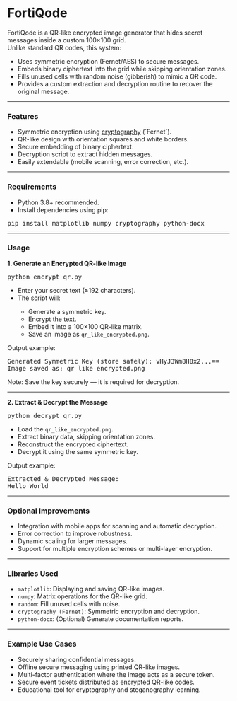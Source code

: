 # FortiQode

FortiQode is a QR-like encrypted image generator that hides secret messages inside a custom 100×100 grid.<br>
Unlike standard QR codes, this system:

<ul>
<li>Uses symmetric encryption (Fernet/AES) to secure messages.</li>
<li>Embeds binary ciphertext into the grid while skipping orientation zones.</li>
<li>Fills unused cells with random noise (gibberish) to mimic a QR code.</li>
<li>Provides a custom extraction and decryption routine to recover the original message.</li>
</ul>

---

<h3>Features</h3>
<ul>
<li>Symmetric encryption using <a href="https://cryptography.io/en/latest/">cryptography</a> (`Fernet`).</li>
<li>QR-like design with orientation squares and white borders.</li>
<li>Secure embedding of binary ciphertext.</li>
<li>Decryption script to extract hidden messages.</li>
<li>Easily extendable (mobile scanning, error correction, etc.).</li>
</ul>

---

<h3>Requirements</h3>
<ul>
<li>Python 3.8+ recommended.</li>
<li>Install dependencies using pip:</li>
</ul>

<pre>
pip install matplotlib numpy cryptography python-docx
</pre>

---

<h3>Usage</h3>

<b>1. Generate an Encrypted QR-like Image</b>

<pre>
python encrypt_qr.py
</pre>

<ul>
<li>Enter your secret text (≤192 characters).</li>
<li>The script will:</li>
<ul>
<li>Generate a symmetric key.</li>
<li>Encrypt the text.</li>
<li>Embed it into a 100×100 QR-like matrix.</li>
<li>Save an image as <code>qr_like_encrypted.png</code>.</li>
</ul>
</ul>

Output example:

<pre>
Generated Symmetric Key (store safely): vHyJ3Wm8H8x2...==
Image saved as: qr_like_encrypted.png
</pre>

Note: Save the key securely — it is required for decryption.

---

<b>2. Extract & Decrypt the Message</b>

<pre>
python decrypt_qr.py
</pre>

<ul>
<li>Load the <code>qr_like_encrypted.png</code>.</li>
<li>Extract binary data, skipping orientation zones.</li>
<li>Reconstruct the encrypted ciphertext.</li>
<li>Decrypt it using the same symmetric key.</li>
</ul>

Output example:

<pre>
Extracted & Decrypted Message:
Hello World
</pre>

---

<h3>Optional Improvements</h3>
<ul>
<li>Integration with mobile apps for scanning and automatic decryption.</li>
<li>Error correction to improve robustness.</li>
<li>Dynamic scaling for larger messages.</li>
<li>Support for multiple encryption schemes or multi-layer encryption.</li>
</ul>

---

<h3>Libraries Used</h3>
<ul>
<li><code>matplotlib</code>: Displaying and saving QR-like images.</li>
<li><code>numpy</code>: Matrix operations for the QR-like grid.</li>
<li><code>random</code>: Fill unused cells with noise.</li>
<li><code>cryptography (Fernet)</code>: Symmetric encryption and decryption.</li>
<li><code>python-docx</code>: (Optional) Generate documentation reports.</li>
</ul>

---

<h3>Example Use Cases</h3>
<ul>
<li>Securely sharing confidential messages.</li>
<li>Offline secure messaging using printed QR-like images.</li>
<li>Multi-factor authentication where the image acts as a secure token.</li>
<li>Secure event tickets distributed as encrypted QR-like codes.</li>
<li>Educational tool for cryptography and steganography learning.</li>
</ul>

